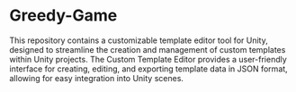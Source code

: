 # Greedy-Game
This repository contains a customizable template editor tool for Unity, designed to streamline the creation and management of custom templates within Unity projects. The Custom Template Editor provides a user-friendly interface for creating, editing, and exporting template data in JSON format, allowing for easy integration into Unity scenes.
